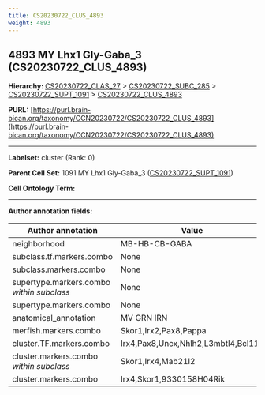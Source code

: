 ```yaml
---
title: CS20230722_CLUS_4893
weight: 4893
---
```

## 4893 MY Lhx1 Gly-Gaba_3 (CS20230722_CLUS_4893)
<b>Hierarchy: </b>
[CS20230722_CLAS_27](../CS20230722_CLAS_27) >
[CS20230722_SUBC_285](../CS20230722_SUBC_285) >
[CS20230722_SUPT_1091](../CS20230722_SUPT_1091) >
[CS20230722_CLUS_4893](../CS20230722_CLUS_4893)

**PURL:** [https://purl.brain-bican.org/taxonomy/CCN20230722/CS20230722_CLUS_4893](https://purl.brain-bican.org/taxonomy/CCN20230722/CS20230722_CLUS_4893)

---


**Labelset:** cluster (Rank: 0)

**Parent Cell Set:** 1091 MY Lhx1 Gly-Gaba_3 ([CS20230722_SUPT_1091](../CS20230722_SUPT_1091))



**Cell Ontology Term:** 

[MARKER GENES.]: #


---

[TRANSFERRED ANNOTATIONS.]: #


[AUTHOR ANNOTATION FIELDS.]: #


**Author annotation fields:**

| Author annotation | Value |
|-------------------|-------|
|neighborhood|MB-HB-CB-GABA|
|subclass.tf.markers.combo|None|
|subclass.markers.combo|None|
|supertype.markers.combo _within subclass_|None|
|supertype.markers.combo|None|
|anatomical_annotation|MV GRN IRN|
|merfish.markers.combo|Skor1,Irx2,Pax8,Pappa|
|cluster.TF.markers.combo|Irx4,Pax8,Uncx,Nhlh2,L3mbtl4,Bcl11a|
|cluster.markers.combo _within subclass_|Skor1,Irx4,Mab21l2|
|cluster.markers.combo|Irx4,Skor1,9330158H04Rik|
